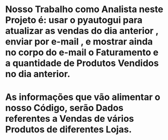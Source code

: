 # Nosso Trabalho como Analista neste Projeto é: usar o pyautogui para atualizar as vendas do dia anterior , enviar por e-mail , e mostrar ainda no corpo do e-mail o Faturamento e a quantidade de Produtos Vendidos no dia anterior.
# As informações que vão alimentar o nosso Código, serão Dados referentes a Vendas de vários Produtos de diferentes Lojas.
